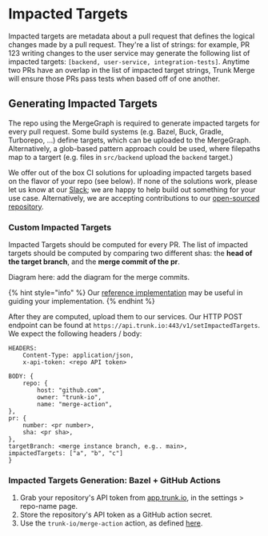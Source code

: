 # Impacted Targets

Impacted targets are metadata about a pull request that defines the logical changes made by a pull request. They're a list of strings: for example, PR 123 writing changes to the user service may generate the following list of impacted targets: `[backend, user-service, integration-tests]`. Anytime two PRs have an overlap in the list of impacted target strings, Trunk Merge will ensure those PRs pass tests when based off of one another.

## Generating Impacted Targets

The repo using the MergeGraph is required to generate impacted targets for every pull request. Some build systems (e.g. Bazel, Buck, Gradle, Turborepo, ...) define targets, which can be uploaded to the MergeGraph. Alternatively, a glob-based pattern approach could be used, where filepaths map to a targert (e.g. files in `src/backend` upload the `backend` target.)

We offer out of the box CI solutions for uploading impacted targets based on the flavor of your repo (see below). If none of the solutions work, please let us know at our [Slack](https://slack.trunk.io); we are happy to help build out something for your use case. Alternatively, we are accepting contributions to our [open-sourced repository](https://github.com/trunk-io/merge-action).

### Custom Impacted Targets

Impacted Targets should be computed for every PR. The list of impacted targets should be computed by comparing two different shas: the __head of the target branch__, and the __merge commit of the pr__. 

Diagram here: add the diagram for the merge commits.

{% hint style="info" %}
Our [reference implementation](https://github.com/trunk-io/merge-action/blob/main/src/scripts/compute_impacted_targets.sh) may be useful in guiding your implementation.
{% endhint %}

After they are computed, upload them to our services. Our HTTP POST endpoint can be found at `https://api.trunk.io:443/v1/setImpactedTargets`. We expect the following headers / body:
```
HEADERS:
	Content-Type: application/json,
	x-api-token: <repo API token>

BODY: {
	repo: {
		host: "github.com",
		owner: "trunk-io",
		name: "merge-action",
},
pr: {
	number: <pr number>,
	sha: <pr sha>,
},
targetBranch: <merge instance branch, e.g.. main>,
impactedTargets: ["a", "b", "c"]
}
```

### Impacted Targets Generation: Bazel + GitHub Actions

1. Grab your repository's API token from [app.trunk.io](app.trunk.io), in the settings > repo-name page. 
2. Store the repository's API token as a GitHub action secret.
3. Use the `trunk-io/merge-action` action, as defined [here](https://github.com/trunk-io/merge-action#usage).

